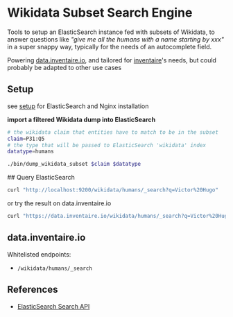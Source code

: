 # Wikidata Subset Search Engine

Tools to setup an ElasticSearch instance fed with subsets of Wikidata, to answer questions like *"give me all the humans with a name starting by xxx"* in a super snappy way, typically for the needs of an autocomplete field.

Powering [data.inventaire.io](https://data.inventaire.io), and tailored for [inventaire](http://github.com/inventaire/inventaire)'s needs, but could probably be adapted to other use cases

## Setup
see [setup](./SETUP.md) for ElasticSearch and Nginx installation

**import a filtered Wikidata dump into ElasticSearch**
```sh
# the wikidata claim that entities have to match to be in the subset
claim=P31:Q5
# the type that will be passed to ElasticSearch 'wikidata' index
datatype=humans

./bin/dump_wikidata_subset $claim $datatype
```

## Query ElasticSearch

```sh
curl "http://localhost:9200/wikidata/humans/_search?q=Victor%20Hugo"
```
or try the result on data.inventaire.io
```sh
curl "https://data.inventaire.io/wikidata/humans/_search?q=Victor%20Hugo"
```

## data.inventaire.io
Whitelisted endpoints:
* `/wikidata/humans/_search`

## References
* [ElasticSearch Search API](https://www.elastic.co/guide/en/elasticsearch/reference/current/search-search.html)
